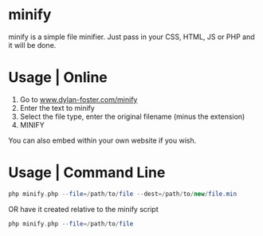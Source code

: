 minify
======

minify is a simple file minifier. Just pass in your CSS, HTML, JS or PHP and it will be done.

Usage | Online
======

1. Go to www.dylan-foster.com/minify
2. Enter the text to minify
3. Select the file type, enter the original filename (minus the extension)
4. MINIFY

You can also embed within your own website if you wish.

Usage | Command Line
====================
```php
php minify.php --file=/path/to/file --dest=/path/to/new/file.min
```
OR have it created relative to the minify script
```php
php minify.php --file=/path/to/file
```


